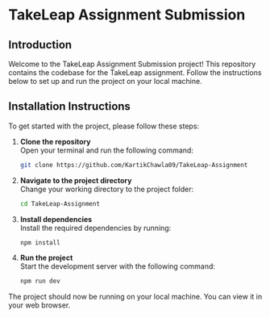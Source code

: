 # TakeLeap Assignment Submission

## Introduction

Welcome to the TakeLeap Assignment Submission project! This repository contains the codebase for the TakeLeap assignment. Follow the instructions below to set up and run the project on your local machine.

## Installation Instructions

To get started with the project, please follow these steps:

1. **Clone the repository**  
   Open your terminal and run the following command:
   ```bash
   git clone https://github.com/KartikChawla09/TakeLeap-Assignment

2. **Navigate to the project directory**  
   Change your working directory to the project folder:
   ```bash
   cd TakeLeap-Assignment
   
3. **Install dependencies**  
   Install the required dependencies by running:
   ```bash
   npm install
   
4. **Run the project**  
   Start the development server with the following command:
   ```bash
   npm run dev
   
  The project should now be running on your local machine. You can view it in your web browser.


